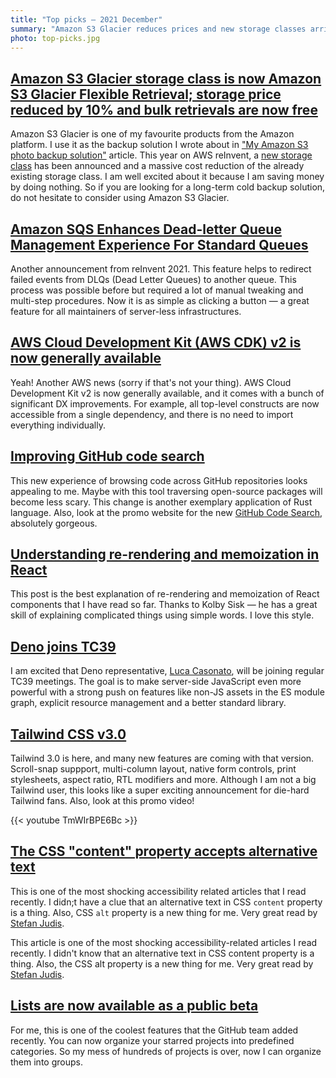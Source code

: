 ```yaml
---
title: "Top picks — 2021 December"
summary: "Amazon S3 Glacier reduces prices and new storage classes arrives, imporvements to AWS deal letter queues, AWS CDK v2 announced, brand new GitHub code search, some resources abour advanced Reacr concepts, Deno and TC39 work together, Tailwind 3.0 released, things that you didn't know about CSS content property, GitHub lists and more…"
photo: top-picks.jpg
---
```


## [Amazon S3 Glacier storage class is now Amazon S3 Glacier Flexible Retrieval; storage price reduced by 10% and bulk retrievals are now free](https://aws.amazon.com/about-aws/whats-new/2021/11/amazon-s3-glacier-storage-class-amazon-s3-glacier-flexible-retrieval/)

Amazon S3 Glacier is one of my favourite products from the Amazon platform. I use it as the backup solution I wrote about in ["My Amazon S3 photo backup solution"](https://pawelgrzybek.com/my-amazon-s3-photo-backup-solution/) article. This year on AWS reInvent, a [new storage class](https://aws.amazon.com/about-aws/whats-new/2021/11/amazon-s3-glacier-instant-retrieval-storage-class/) has been announced and a massive cost reduction of the already existing storage class. I am well excited about it because I am saving money by doing nothing. So if you are looking for a long-term cold backup solution, do not hesitate to consider using Amazon S3 Glacier.

## [Amazon SQS Enhances Dead-letter Queue Management Experience For Standard Queues](https://aws.amazon.com/about-aws/whats-new/2021/12/amazon-sqs-dead-letter-queue-management-experience-queues/)

Another announcement from reInvent 2021. This feature helps to redirect failed events from DLQs (Dead Letter Queues) to another queue. This process was possible before but required a lot of manual tweaking and multi-step procedures. Now it is as simple as clicking a button — a great feature for all maintainers of server-less infrastructures.

## [AWS Cloud Development Kit (AWS CDK) v2 is now generally available](https://aws.amazon.com/about-aws/whats-new/2021/12/aws-cloud-development-kit-cdk-generally-available/)

Yeah! Another AWS news (sorry if that's not your thing). AWS Cloud Development Kit v2 is now generally available, and it comes with a bunch of significant DX improvements. For example, all top-level constructs are now accessible from a single dependency, and there is no need to import everything individually.

## [Improving GitHub code search](https://github.blog/2021-12-08-improving-github-code-search/)

This new experience of browsing code across GitHub repositories looks appealing to me. Maybe with this tool traversing open-source packages will become less scary. This change is another exemplary application of Rust language. Also, look at the promo website for the new [GitHub Code Search](https://cs.github.com/about), absolutely gorgeous.

## [Understanding re-rendering and memoization in React](https://engineering.udacity.com/understanding-re-rendering-and-memoization-in-react-13e8c024c2b4)

This post is the best explanation of re-rendering and memoization of React components that I have read so far. Thanks to Kolby Sisk — he has a great skill of explaining complicated things using simple words. I love this style.

## [Deno joins TC39](https://deno.com/blog/deno-joins-tc39)

I am excited that Deno representative, [Luca Casonato](https://twitter.com/lcasdev), will be joining regular TC39 meetings. The goal is to make server-side JavaScript even more powerful with a strong push on features like non-JS assets in the ES module graph, explicit resource management and a better standard library.

## [Tailwind CSS v3.0](https://tailwindcss.com/blog/tailwindcss-v3)

Tailwind 3.0 is here, and many new features are coming with that version. Scroll-snap suppport, multi-column layout, native form controls, print stylesheets, aspect ratio, RTL modifiers and more. Although I am not a big Tailwind user, this looks like a super exciting announcement for die-hard Tailwind fans. Also, look at this promo video!

{{< youtube TmWIrBPE6Bc >}}

## [The CSS "content" property accepts alternative text](https://www.stefanjudis.com/today-i-learned/css-content-accepts-alternative-text/)

This is one of the most shocking accessibility related articles that I read recently. I didn;t have a clue that an alternative text in CSS `content` property is a thing. Also, CSS `alt` property is a new thing for me. Very great read by [Stefan Judis](stefanjudis).

This article is one of the most shocking accessibility-related articles I read recently. I didn't know that an alternative text in CSS content property is a thing. Also, the CSS alt property is a new thing for me. Very great read by [Stefan Judis](https://twitter.com/stefanjudis).

## [Lists are now available as a public beta](https://github.blog/changelog/2021-12-09-lists-are-now-available-as-a-public-beta/)

For me, this is one of the coolest features that the GitHub team added recently. You can now organize your starred projects into predefined categories. So my mess of hundreds of projects is over, now I can organize them into groups.
